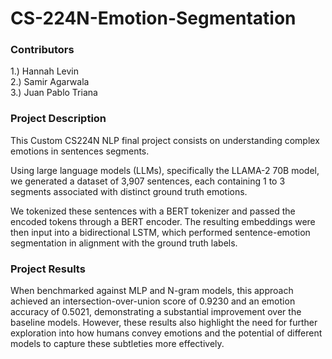 # CS-224N-Emotion-Segmentation

### Contributors
  1.) Hannah Levin <br>
  2.) Samir Agarwala <br>
  3.) Juan Pablo Triana <br>

### Project Description
This Custom CS224N NLP final project consists on understanding complex emotions in sentences segments.

Using large language models (LLMs), specifically the LLAMA-2 70B model, we generated a dataset of 3,907 sentences, each containing 1 to 3 segments associated with distinct ground truth emotions.

We tokenized these sentences with a BERT tokenizer and passed the encoded tokens through a BERT encoder. The resulting embeddings were then input into a bidirectional LSTM, which performed sentence-emotion segmentation in alignment with the ground truth labels.

### Project Results
When benchmarked against MLP and N-gram models, this approach achieved an intersection-over-union score of 0.9230 and an emotion accuracy of 0.5021, demonstrating a substantial improvement over the baseline models. However, these results also highlight the need for further exploration into how humans convey emotions and the potential of different models to capture these subtleties more effectively.



